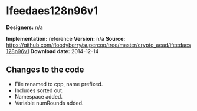 # Ifeedaes128n96v1

**Designers:** n/a

**Implementation:** reference
**Version:** n/a
**Source:** https://github.com/floodyberry/supercop/tree/master/crypto_aead/ifeedaes128n96v1
**Download date:** 2014-12-14

## Changes to the code

* File renamed to cpp, name prefixed.
* Includes sorted out.
* Namespace added.
* Variable numRounds added.
